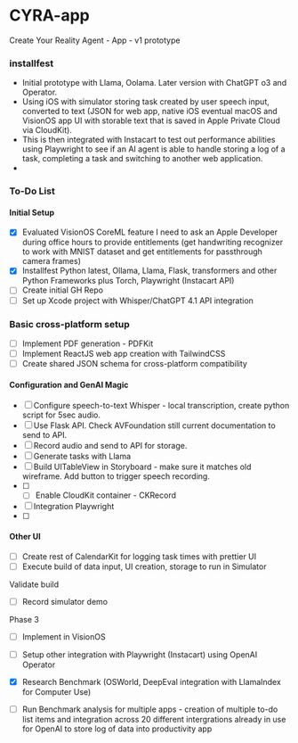 # CYRA-app
Create Your Reality Agent - App - v1 prototype
### installfest
* Initial prototype with Llama, Oolama. Later version with ChatGPT o3 and Operator.
* Using iOS with simulator storing task created by user speech input, converted to text (JSON for web app, native iOS eventual macOS and VisionOS app UI with storable text that is saved in Apple Private Cloud via CloudKit). 
* This is then integrated with Instacart to test out performance abilities using Playwright to see if an AI agent is able to handle storing a log of a task, completing a task and switching to another web application.
* 
### To-Do List
#### Initial Setup 
- [x] Evaluated VisionOS CoreML feature I need to ask an Apple Developer during office hours to provide entitlements (get handwriting recognizer to work with MNIST dataset and get entitlements for passthrough camera frames)
- [x] Installfest Python latest, Ollama, Llama, Flask, transformers and other Python Frameworks plus Torch, Playwright (Instacart API)
- [ ] Create initial GH Repo
- [ ] Set up Xcode project with Whisper/ChatGPT 4.1 API integration

### Basic cross-platform setup

- [ ] Implement PDF generation - PDFKit
- [ ] Implement ReactJS web app creation with TailwindCSS
- [ ] Create shared JSON schema for cross-platform compatibility

#### Configuration and GenAI Magic
- [ ] Configure speech-to-text Whisper - local transcription, create python script for 5sec audio. 
- [ ] Use Flask API. Check AVFoundation still current documentation to send to API. 
- [ ] Record audio and send to API for storage.
- [ ] Generate tasks with Llama
- [ ] Build UITableView in Storyboard - make sure it matches old wireframe. Add button to trigger speech recording. 
- [ ] - [ ] Enable CloudKit container - CKRecord
- [ ] Integration Playwright
- [ ] 
#### Other UI 
- [ ] Create rest of CalendarKit for logging task times with prettier UI
- [ ] Execute build of data input, UI creation, storage to run in Simulator

Validate build 
- [ ] Record simulator demo

Phase 3
- [ ] Implement in VisionOS 
- [ ] Setup other integration with Playwright (Instacart) using OpenAI Operator

- [x] Research Benchmark (OSWorld, DeepEval integration with LlamaIndex for Computer Use) 
- [ ] Run Benchmark analysis for multiple apps - creation of multiple to-do list items and integration across 20 different intergrations already in use for OpenAI to store log of data into productivity app
